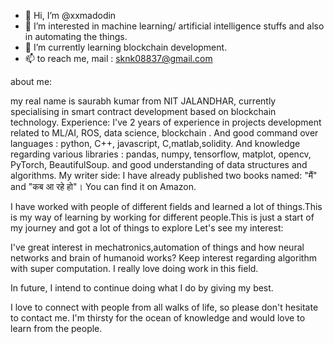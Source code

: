 - 👋 Hi, I’m @xxmadodin
- 👀 I’m interested in machine learning/ artificial intelligence stuffs and also in automating the things.
- 🌱 I’m currently learning blockchain development.
- 📫 to reach me, mail : sknk08837@gmail.com

about me:


my real name is saurabh kumar from NIT JALANDHAR, currently specialising in smart contract development based on blockchain technology.
Experience: I've 2 years of experience in projects development related to ML/AI, ROS, data science, blockchain .
And good command over languages : python, C++, javascript, C,matlab,solidity. 
And knowledge  regarding various libraries : pandas, numpy, tensorflow, matplot, opencv, PyTorch, BeautifulSoup.
and good understanding of data structures and algorithms. 
My writer side: I have already published two books named: "मैं" and "कब आ रहे हो"। You can find it on Amazon.

I have worked with people of different fields and learned a lot of things.This is my way of learning by working for different people.This is just a start of my journey and got a lot of things to explore
Let's see my interest:

I've great interest in mechatronics,automation of things and how neural networks and brain of humanoid works? 
Keep interest regarding algorithm with super computation.
I really love doing work in this field.

In  future, I intend to continue doing what I do by giving my best.

I love to connect with people from all walks of life, so please don't hesitate to contact me.
I'm thirsty for the ocean of knowledge and would love to learn from the people.
